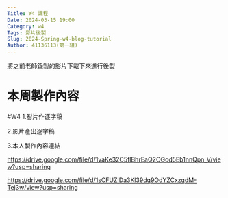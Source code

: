 ```yaml
---
Title: W4 課程
Date: 2024-03-15 19:00
Category: w4
Tags: 影片後製
Slug: 2024-Spring-w4-blog-tutorial
Author: 41136113(第一組)
---
```


將之前老師錄製的影片下載下來進行後製

<!-- PELICAN_END_SUMMARY -->

# 本周製作內容
#W4
1.影片作逐字稿

2.影片產出逐字稿

3.本人製作內容連結

https://drive.google.com/file/d/1vaKe32C5flBhrEaQ2OGod5Eb1nnQpn_V/view?usp=sharing

https://drive.google.com/file/d/1sCFUZIDa3Kl39dq9OdYZCxzqdM-Tej3w/view?usp=sharing



